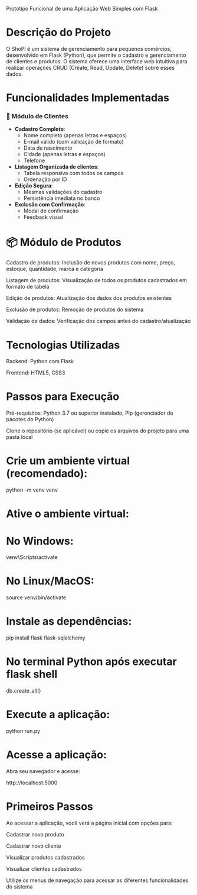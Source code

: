 Protótipo Funcional de uma Aplicação Web Simples com Flask

# Descrição do Projeto
O ShoPI é um sistema de gerenciamento para pequenos comércios, desenvolvido em Flask (Python), que permite o cadastro e gerenciamento de clientes e produtos. O sistema oferece uma interface web intuitiva para realizar operações CRUD (Create, Read, Update, Delete) sobre esses dados.

# Funcionalidades Implementadas

### 👥 Módulo de Clientes
- **Cadastro Completo**:
  - Nome completo (apenas letras e espaços)
  - E-mail válido (com validação de formato)
  - Data de nascimento
  - Cidade (apenas letras e espaços)
  - Telefone
- **Listagem Organizada de clientes**:
  - Tabela responsiva com todos os campos
  - Ordenação por ID
- **Edição Segura**:
  - Mesmas validações do cadastro
  - Persistência imediata no banco
- **Exclusão com Confirmação**:
  - Modal de confirmação
  - Feedback visual

# 📦 Módulo de Produtos
Cadastro de produtos: Inclusão de novos produtos com nome, preço, estoque, quantidade, marca e categoria

Listagem de produtos: Visualização de todos os produtos cadastrados em formato de tabela

Edição de produtos: Atualização dos dados dos produtos existentes

Exclusão de produtos: Remoção de produtos do sistema

Validação de dados: Verificação dos campos antes do cadastro/atualização

# Tecnologias Utilizadas
Backend: Python com Flask

Frontend: HTML5, CSS3

# Passos para Execução

Pré-requisitos:
Python 3.7 ou superior instalado, Pip (gerenciador de pacotes do Python)

Clone o repositório (se aplicável) ou copie os arquivos do projeto para uma pasta local

# Crie um ambiente virtual (recomendado):

python -m venv venv

# Ative o ambiente virtual:

# No Windows:

venv\Scripts\activate

# No Linux/MacOS:

source venv/bin/activate

# Instale as dependências:

pip install flask flask-sqlalchemy

# No terminal Python após executar flask shell
db.create_all()

# Execute a aplicação:

python run.py

# Acesse a aplicação:
Abra seu navegador e acesse:

http://localhost:5000

# Primeiros Passos
Ao acessar a aplicação, você verá a página inicial com opções para:

Cadastrar novo produto

Cadastrar novo cliente

Visualizar produtos cadastrados

Visualizar clientes cadastrados

Utilize os menus de navegação para acessar as diferentes funcionalidades do sistema

